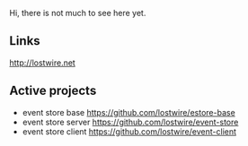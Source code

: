 Hi, there is not much to see here yet. 

## Links
http://lostwire.net

## Active projects
* event store base https://github.com/lostwire/estore-base
* event store server https://github.com/lostwire/event-store
* event store client https://github.com/lostwire/event-client
